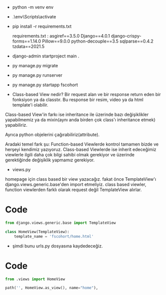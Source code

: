 - python -m venv env
- .\env\Scripts\activate
- pip install -r requirements.txt

    requirements.txt :
        asgiref==3.5.0
        Django==4.0.1
        django-crispy-forms==1.14.0
        Pillow==9.0.0
        python-decouple==3.5
        sqlparse==0.4.2
        tzdata==2021.5

- django-admin startproject main .
- py manage.py migrate
- py manage.py runserver
- py manage.py startapp fscohort


- Class-based View nedir?
Bir request alan ve bir response return eden bir fonksiyon ya da classtır. Bu response bir resim, video ya da html template'i olabilir.

Class-based View'in farkı ise inheritance ile üzerinde bazı değişiklikler yapabilmemiz ya da mixin(aynı anda birden çok class'ı inheritance etmek) yapabiliriz.

Ayrıca python objelerini çağırabiliriz(attribute).

Aradaki temel fark şu: Function-based Viewlerde kontrol tamamen bizde ve herşeyi kendimiz yazıyoruz. Class-based Viewlerde ise inherit edeceğimiz viewlerle ilgili daha çok bilgi sahibi olmak gerekiyor ve üzerinde gerektiğinde değişiklik yapmamız gerekiyor.

- views.py

homepage için class based bir view yazacağız. fakat önce TemplateView'ı django.views.generic.base'den import etmeliyiz. class based viewler, function viewlerden farklı olarak request değil TemplateView alırlar.

# Code
```py
from django.views.generic.base import TemplateView

class HomeView(TemplateView):
    template_name = 'fscohort/home.html'
```

- şimdi bunu urls.py dosyasına kaydedeceğiz.
# Code
```py
from .views import HomeView

path('', HomeView.as_view(), name="home"),
```






























